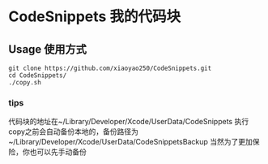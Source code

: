 # CodeSnippets 我的代码块

## Usage 使用方式
```
git clone https://github.com/xiaoyao250/CodeSnippets.git
cd CodeSnippets/
./copy.sh
```

### tips

代码块的地址在~/Library/Developer/Xcode/UserData/CodeSnippets
执行copy之前会自动备份本地的，备份路径为~/Library/Developer/Xcode/UserData/CodeSnippetsBackup
当然为了更加保险，你也可以先手动备份
